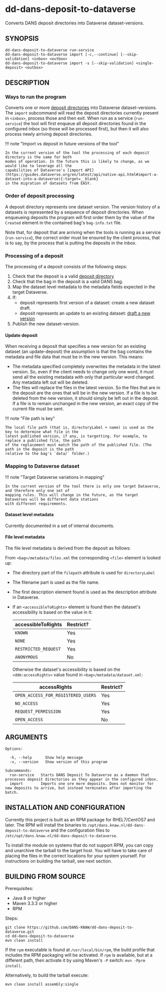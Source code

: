 dd-dans-deposit-to-dataverse
============================
Converts DANS deposit directories into Dataverse dataset-versions.

SYNOPSIS
--------

    dd-dans-deposit-to-dataverse run-service
    dd-dans-deposit-to-dataverse import [-c,--continue] [--skip-validation] <inbox> <outbox>
    dd-dans-deposit-to-dataverse import -s [--skip-validation] <single-deposit> <outbox>

DESCRIPTION
-----------
### Ways to run the program
Converts one or more [deposit directories](deposit-directory.md) into Dataverse dataset-versions. 
The `import` subcommand will read the deposit directories currently present in `<inbox>`, process those 
and then exit. When run as a service (`run-service`) the tool will first enqueue all deposit directories 
found in the configured inbox (so those will be processed first), but then it will also process newly 
arriving deposit directories. 

!!! note "Import vs deposit in future versions of the tool" 
        
    In the current version of the tool the processing of each deposit directory is the same for both
    modes of operation. In the future this is likely to change, as we would like to leverage all the
    capabilities of Dataverse's [import API](https://guides.dataverse.org/en/latest/api/native-api.html#import-a-dataset-into-a-dataverse){:target=__blank}
    in the migration of datasets from EASY.

### Order of deposit processing
A deposit directory represents one dataset version. The version history of a datasets is represented
by a sequence of deposit directories. When enqueueing deposits the program will first order them by the 
value of the `Created` element in the contained bag's `bag-info.txt` file.

Note that, for deposit that are arriving when the tools is running as a service (`run-service`), the 
correct order must be ensured by the client process, that is to say, by the process that is putting the
deposits in the inbox.  

### Processing of a deposit
The processing of a deposit consists of the following steps:

1. Check that the deposit is a valid [deposit directory](deposit-directory.md)
2. Check that the bag in the deposit is a valid DANS bag.
3. Map the dataset level metadata to the metadata fields expected in the target Dataverse.
4. If:
    * deposit represents first version of a dataset: create a new dataset draft.
    * deposit represents an update to an existing dataset: [draft a new version](#update-deposit)
5. Publish the new dataset-version.

#### Update deposit
When receiving a deposit that specifies a new version for an existing dataset (an update-deposit) the assumption
is that the bag contains the metadata and file data that must be in the new version. This means:

* The metadata specified completely overwrites the metadata in the latest version. So, even if the client needs to
  change only one word, it must send all the existing metadata with only that particular word changed. Any 
  metadata left out will be deleted.
* The files will replace the files in the latest version. So the files that are in the deposit are the ones
  that will be in the new version. If a file is to be deleted from the new version, it should simply be left
  out in the deposit. If a file is to remain unchanged in the new version, an exact copy of the current file must be sent.
  
!!! note "File path is key"

    The local file path (that is, directoryLabel + name) is used as the key to determine what file in the
    latest published version, if any, is targetting. For example, to replace a published file, the path
    of the replacement must match the path of the published file. (The path in the deposit is the path
    relative to the bag's `data/` folder.)
    
### Mapping to Dataverse dataset

!!! note "Target Dataverse variations in mapping"

    In the current version of the tool there is only one target Dataverse, and therefore only one set of
    mapping rules. This will change in the future, as the target Dataverses will be different data stations   
    with different requirements.

#### Dataset level metadata
Currently documented in a set of internal documents.

#### File level metadata
The file level metadata is derived from the deposit as follows:

From `<bag>/metadata/files.xml` the corresponding `<file>` element is looked up:
  
  * The directory part of the `filepath` attribute is used for `directoryLabel`
  * The filename part is used as the file name.
  * The first description element found is used as the description attribute in Dataverse.
  * If an `<accessibleToRights>` element is found then the dataset's accessibility is based on
    the value in it:

    accessibleToRights  | Restrict?
    --------------------|---------------------------------
    `KNOWN`             |  Yes
    `NONE`              |  Yes
    `RESTRICTED_REQUEST`|  Yes
    `ANONYMOUS`         |  No

    Otherwise the dataset's accessibility is based on the `<ddm:accessRights>` value found in
    `<bag>/metadata/dataset.xml`: 

    accessRights        | Restrict?
    --------------------|---------------------------------
    `OPEN_ACCESS_FOR_REGISTERED_USERS`|  Yes
    `NO_ACCESS`              |  Yes
    `REQUEST_PERMISSION`     |  Yes
    `OPEN_ACCESS`            |  No

ARGUMENTS
---------

    Options:
    
      -h, --help      Show help message
      -v, --version   Show version of this program
    
    Subcommands:
      run-service   Starts DANS Deposit To Dataverse as a daemon that processes deposit directories as they appear in the configured inbox.
      import        Imports one ore more deposits. Does not monitor for new deposits to arrive, but instead terminates after importing the batch.

INSTALLATION AND CONFIGURATION
------------------------------
Currently this project is built as an RPM package for RHEL7/CentOS7 and later. The RPM will install the binaries to
`/opt/dans.knaw.nl/dd-dans-deposit-to-dataverse` and the configuration files to `/etc/opt/dans.knaw.nl/dd-dans-deposit-to-dataverse`.

To install the module on systems that do not support RPM, you can copy and unarchive the tarball to the target host.
You will have to take care of placing the files in the correct locations for your system yourself. For instructions
on building the tarball, see next section.

BUILDING FROM SOURCE
--------------------
Prerequisites:

* Java 8 or higher
* Maven 3.3.3 or higher
* RPM

Steps:

    git clone https://github.com/DANS-KNAW/dd-dans-deposit-to-dataverse.git
    cd dd-dans-deposit-to-dataverse 
    mvn clean install

If the `rpm` executable is found at `/usr/local/bin/rpm`, the build profile that includes the RPM
packaging will be activated. If `rpm` is available, but at a different path, then activate it by using
Maven's `-P` switch: `mvn -Pprm install`.

Alternatively, to build the tarball execute:

    mvn clean install assembly:single
